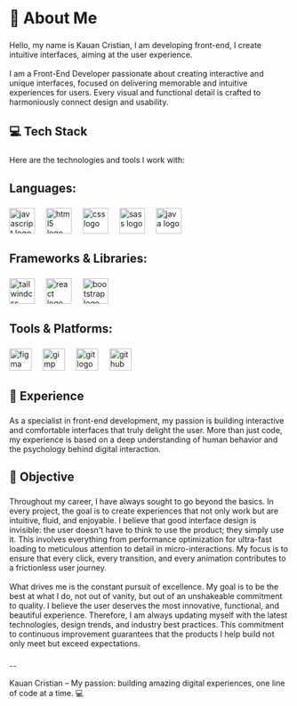 <h1 align="left">💫 About Me</h1>

###

<p align="left">Hello, my name is Kauan Cristian, I am developing front-end, I create intuitive interfaces, aiming at the user experience.<br><br>I am a Front-End Developer passionate about creating interactive and unique interfaces, focused on delivering memorable and intuitive experiences for users. Every visual and functional detail is crafted to harmoniously connect design and usability.</p>

###

<p align="left"></p>

###

<h2 align="left">💻 Tech Stack</h2>

###

<p align="left">Here are the technologies and tools I work with:</p>

###

<h2 align="left">Languages:</h2>

###

<div align="left">
  <img src="https://img.shields.io/badge/JavaScript-F7DF1E?logo=javascript&logoColor=black&style=for-the-badge" height="46" alt="javascript logo"  />
  <img width="12" />
  <img src="https://img.shields.io/badge/HTML5-E34F26?logo=html5&logoColor=white&style=for-the-badge" height="46" alt="html5 logo"  />
  <img width="12" />
  <img src="https://img.shields.io/badge/CSS-1572B6?logo=css&logoColor=white&style=for-the-badge" height="46" alt="css logo"  />
  <img width="12" />
  <img src="https://img.shields.io/badge/Sass-CC6699?logo=sass&logoColor=black&style=for-the-badge" height="46" alt="sass logo"  />
  <img width="12" />
  <img src="https://cdn.jsdelivr.net/gh/devicons/devicon/icons/java/java-original.svg" height="46" alt="java logo"  />
</div>

###

<h2 align="left">Frameworks & Libraries:</h2>

###

<div align="left">
  <img src="https://img.shields.io/badge/Tailwind CSS-06B6D4?logo=tailwindcss&logoColor=black&style=for-the-badge" height="46" alt="tailwindcss logo"  />
  <img width="12" />
  <img src="https://img.shields.io/badge/React-61DAFB?logo=react&logoColor=black&style=for-the-badge" height="46" alt="react logo"  />
  <img width="12" />
  <img src="https://img.shields.io/badge/Bootstrap-7952B3?logo=bootstrap&logoColor=white&style=for-the-badge" height="46" alt="bootstrap logo"  />
</div>

###

<h2 align="left">Tools & Platforms:</h2>

###

<div align="left">
  <img src="https://img.shields.io/badge/Figma-F24E1E?logo=figma&logoColor=white&style=for-the-badge" height="40" alt="figma logo"  />
  <img width="12" />
  <img src="https://img.shields.io/badge/GIMP-5C5543?logo=gimp&logoColor=white&style=for-the-badge" height="40" alt="gimp logo"  />
  <img width="12" />
  <img src="https://img.shields.io/badge/Git-F05032?logo=git&logoColor=white&style=for-the-badge" height="40" alt="git logo"  />
  <img width="12" />
  <img src="https://img.shields.io/badge/GitHub-181717?logo=github&logoColor=white&style=for-the-badge" height="40" alt="github logo"  />
</div>

###

<h2 align="left">🧠 Experience</h2>

###

<p align="left">As a specialist in front-end development, my passion is building interactive and comfortable interfaces that truly delight the user. More than just code, my experience is based on a deep understanding of human behavior and the psychology behind digital interaction.</p>

###

<h2 align="left">🚀 Objective</h2>

###

<p align="left">Throughout my career, I have always sought to go beyond the basics. In every project, the goal is to create experiences that not only work but are intuitive, fluid, and enjoyable. I believe that good interface design is invisible: the user doesn't have to think to use the product; they simply use it. This involves everything from performance optimization for ultra-fast loading to meticulous attention to detail in micro-interactions. My focus is to ensure that every click, every transition, and every animation contributes to a frictionless user journey.<br><br>What drives me is the constant pursuit of excellence. My goal is to be the best at what I do, not out of vanity, but out of an unshakeable commitment to quality. I believe the user deserves the most innovative, functional, and beautiful experience. Therefore, I am always updating myself with the latest technologies, design trends, and industry best practices. This commitment to continuous improvement guarantees that the products I help build not only meet but exceed expectations.</p>

###

--

<p align="left">Kauan Cristian – My passion: building amazing digital experiences, one line of code at a time. 💻</p>

###
